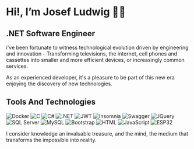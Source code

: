 # Hi!, I’m Josef Ludwig 👨‍💻

## .NET Software Engineer 

i've been fortunate to witness technological evolution driven by engineering and innovation - Transforming televisions, the internet, cell phones and cassettes 
into smaller and more efficient devices, or increasingly common services.

As an experienced developer, it's a pleasure to be part of this new era enjoying the discovery of new technologies.

## Tools And Technologies

![Docker](https://img.shields.io/badge/Docker-2496ED?style=flat-square&logo=docker&logoColor=white)
![C](https://img.shields.io/badge/C-00599C?style=flat-square&logo=c&logoColor=white)
![C#](https://img.shields.io/badge/C%23-239120?style=flat-square&logo=c-sharp&logoColor=white)
![.NET](https://img.shields.io/badge/.NET-512BD4?style=flat-square&logo=.net&logoColor=white)
![JWT](https://img.shields.io/badge/JWT-000000?style=flat-square&logo=json-web-tokens&logoColor=white)
![Insomnia](https://img.shields.io/badge/Insomnia-4000BF?style=flat-square&logo=insomnia&logoColor=white)
![Swagger](https://img.shields.io/badge/Swagger-85EA2D?style=flat-square&logo=swagger&logoColor=black)
![JQuery](https://img.shields.io/badge/jQuery-0769AD?style=flat-square&logo=jquery&logoColor=white)
![SQL Server](https://img.shields.io/badge/SQL_Server-CC2927?style=flat-square&logo=microsoft-sql-server&logoColor=white)
![MySQL](https://img.shields.io/badge/MySQL-4479A1?style=flat-square&logo=mysql&logoColor=white)
![Bootstrap](https://img.shields.io/badge/Bootstrap-7952B3?style=flat-square&logo=bootstrap&logoColor=white)
![HTML](https://img.shields.io/badge/HTML5-E34F26?style=flat-square&logo=html5&logoColor=white)
![JavaScript](https://img.shields.io/badge/JavaScript-F7DF1E?style=flat-square&logo=javascript&logoColor=black)
![ESP32](https://img.shields.io/badge/ESP32-000000?style=flat-square&logo=esphome&logoColor=white)


I consider knowledge an invaluable treasure, and the mind, the medium that transforms the impossible into reality.

<!--
**JLudwigRC/JLudwigRC** is a ✨ _special_ ✨ repository because its `README.md` (this file) appears on your GitHub profile.

Here are some ideas to get you started:

- 🔭 I’m currently working on ...
- 🌱 I’m currently learning ...
- 👯 I’m looking to collaborate on ...
- 🤔 I’m looking for help with ...
- 💬 Ask me about ...
- 📫 How to reach me: ...
- 😄 Pronouns: ...
- ⚡ Fun fact: ...
-->
